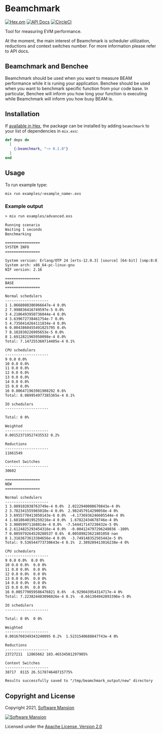 # Beamchmark
[![Hex.pm](https://img.shields.io/hexpm/v/beamchmark.svg)](https://hex.pm/packages/beamchmark)
[![API Docs](https://img.shields.io/badge/api-docs-yellow.svg?style=flat)](https://hexdocs.pm/beamchmark)
[![CircleCI](https://circleci.com/gh/membraneframework/beamchmark.svg?style=svg)](https://circleci.com/gh/membraneframework/beamchmark)

Tool for measuring EVM performance.

At the moment, the main interest of Beamchmark is scheduler utilization, reductions and context switches number.
For more information please refer to API docs.

## Beamchmark and Benchee
Beamchmark should be used when you want to measure BEAM performance while it is runing your application.
Benchee should be used when you want to benchmark specific function from your code base.
In particular, Benchee will inform you how long your function is executing while Beamchmark will inform you
how busy BEAM is.

## Installation

If [available in Hex](https://hex.pm/docs/publish), the package can be installed
by adding `beamchmark` to your list of dependencies in `mix.exs`:

```elixir
def deps do
  [
    {:beamchmark, "~> 0.1.0"}
  ]
end
```

## Usage
To run example type: 

```bash
mix run examples/<example_name>.exs
```

### Example output

```txt
> mix run examples/advanced.exs

Running scenario
Waiting 1 seconds
Benchmarking

================
SYSTEM INFO
================

System version: Erlang/OTP 24 [erts-12.0.3] [source] [64-bit] [smp:8:8] [ds:8:8:10] [async-threads:1] [jit]
System arch: x86_64-pc-linux-gnu
NIF version: 2.16

================
BASE
================

Normal schedulers
--------------------
1 1.0668080386966647e-4 0.0%
2 7.998836416749597e-5 0.0%
3 4.2106493950736044e-4 0.0%
4 3.639672738461754e-7 0.0%
5 4.7350414264111834e-4 0.0%
6 0.0043860455491825795 0.4%
7 8.102830226995653e-5 0.0%
8 1.6912821965950098e-4 0.0%
Total: 7.147255360714405e-4 0.1%

CPU schedulers
--------------------
9 0.0 0.0%
10 0.0 0.0%
11 0.0 0.0%
12 0.0 0.0%
13 0.0 0.0%
14 0.0 0.0%
15 0.0 0.0%
16 0.006471963981908292 0.6%
Total: 8.089954977385365e-4 0.1%

IO schedulers
--------------------

Total: 0 0%

Weighted
--------------------
0.001523719527435532 0.2%

Reductions
--------------------
11661549

Context Switches
--------------------
30602

================
NEW
================

Normal schedulers
--------------------
1 3.089102038763749e-4 0.0%  2.0222940000670843e-4 0%
2 3.782341555965018e-4 0.0%  2.982457914290058e-4 0%
3 3.6955770413050143e-6 0.0%  -4.1736936246605544e-4 0%
4 1.6818640195259216e-4 0.0%  1.67822434678746e-4 0%
5 3.98059971168814e-4 0.0%  -7.544417147230432e-5 0%
6 2.6124825293454316e-4 0.0%  -0.004124797296248036 -100%
7 0.005979264520280537 0.6%  0.00589823621801058 nan
8 1.3163673613384656e-4 0.0%  -3.749148352565442e-5 0%
Total: 9.536544773730643e-4 0.1%  2.389289413016238e-4 0%

CPU schedulers
--------------------
9 0.0 0.0%  0.0 0%
10 0.0 0.0%  0.0 0%
11 0.0 0.0%  0.0 0%
12 0.0 0.0%  0.0 0%
13 0.0 0.0%  0.0 0%
14 0.0 0.0%  0.0 0%
15 0.0 0.0%  0.0 0%
16 0.005779059586476821 0.6%  -6.929043954314717e-4 0%
Total: 7.223824483096026e-4 0.1%  -8.661304942893396e-5 0%

IO schedulers
--------------------

Total: 0 0%  0 0%

Weighted
--------------------
0.0016760349343240095 0.2%  1.5231540688847743e-4 0%

Reductions
--------------------
23727211  12065662 103.46534581297905%

Context Switches
--------------------
38717  8115 26.517874648715775%

Results successfully saved to "/tmp/beamchmark_output/new" directory
```

## Copyright and License

Copyright 2021, [Software Mansion](https://swmansion.com/?utm_source=git&utm_medium=readme&utm_campaign=beamchmark)

[![Software Mansion](https://logo.swmansion.com/logo?color=white&variant=desktop&width=200&tag=membrane-github)](https://swmansion.com/?utm_source=git&utm_medium=readme&utm_campaign=beamchmark)

Licensed under the [Apache License, Version 2.0](LICENSE)
